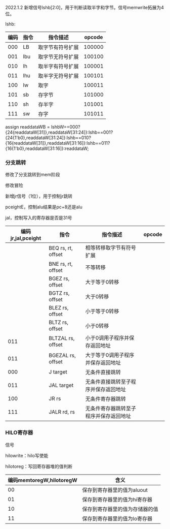 2022.1.2 新增信号lshb[2:0]，用于判断读取半字和字节。信号memwrite拓展为4位。

lshb:

| 编码 | 指令 | 指令描述         | opcode |
| ---- | ---- | ---------------- | ------ |
| 000  | LB   | 取字节有符号扩展 | 100000 |
| 001  | lbu  | 取字节无符号扩展 | 100100 |
| 010  | lh   | 取半字有符号扩展 | 100001 |
| 011  | lhu  | 取半字无符号扩展 | 100101 |
| 100  | lw   | 取字             | 100011 |
| 101  | sb   | 存字节           | 101000 |
| 110  | sh   | 存半字           | 101001 |
| 111  | sw   | 存字             | 101011 |

assign readdataWB = lshbW==000?{24{readdataW[31]},readdataW[31:24]}:lshb==001?{24{1'b0},readdataW[31:24]}:lshb==010?{16{readdataW[31]},readdataW[31:16]}:lshb==011?{16{1'b0},readdataW[31:16]}:readdataW;



### 分支跳转

修改了分支跳转到mem阶段

修改冒险

新增jr信号（1位），用于控制jr跳转

pceightE，控制alu结果是pc+8还是alu

jal，控制写入的寄存器是否是31号



| 编码jr,jal,pceight | 指令               | 指令描述                               | opcode |
| ------------------ | ------------------ | -------------------------------------- | ------ |
|                    | BEQ rs, rt, offset | 相等转移取字节有符号扩展               |        |
|                    | BNE rs, rt, offset | 不等转移                               |        |
|                    | BGEZ rs, offset    | 大于等于0转移                          |        |
|                    | BGTZ rs, offset    | 大于0转移                              |        |
|                    | BLEZ rs, offset    | 小于等于0转移                          |        |
|                    | BLTZ rs, offset    | 小于0转移                              |        |
| 011                | BLTZAL rs, offset  | 小于0调用子程序并保存返回地址          |        |
| 011                | BGEZAL rs, offset  | 大于等于0调用子程序并保存返回地址      |        |
| 000                | J target           | 无条件直接跳转                         |        |
| 011                | JAL target         | 无条件直接跳转至子程序并保存返回地址   |        |
| 100                | JR rs              | 无条件寄存器跳转                       |        |
| 111                | JALR rd, rs        | 无条件寄存器跳转至子程序并保存返回地址 |        |



### HILO寄存器

信号

hilowrite：hilo写使能

hilotoreg：写回寄存器堆的值判断



| 编码memtoregW,hilotoregW | 含义                           |
| ------------------------ | ------------------------------ |
| 00                       | 保存到寄存器里的值为aluout     |
| 01                       | 保存到寄存器里的值为hi寄存器   |
| 10                       | 保存到寄存器里的值为存储器的值 |
| 11                       | 保存到寄存器里的值为lo寄存器   |

